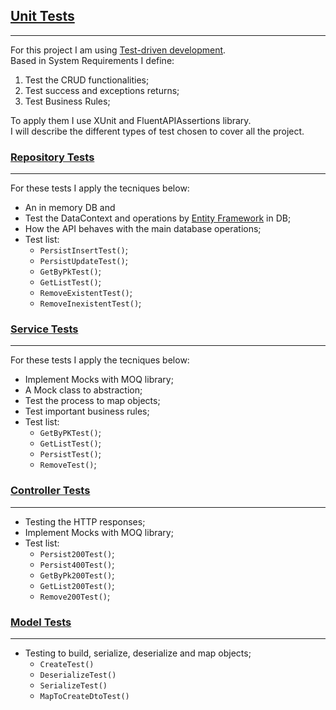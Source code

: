 ﻿## [Unit Tests](..%2F..%2Fbackend.person.test%2Fbackend.person.test.csproj)

---

For this project I am using [Test-driven development](https://en.wikipedia.org/wiki/Test-driven_development).  
Based in System Requirements I define: 
1. Test the CRUD functionalities; 
2. Test success and exceptions returns;
3. Test Business Rules;

To apply them I use XUnit and FluentAPIAssertions library.  
I will describe the different types of test chosen to cover all the project.

### [Repository Tests](..%2F..%2Fbackend.person.test%2FRepositoryTest%2FPersonRepositoryTest.cs)

---

For these tests I apply the tecniques below: 
- An in memory DB and 
- Test the DataContext and operations by [Entity Framework](https://learn.microsoft.com/en-us/ef/core/) in DB; 
- How the API behaves with the main database operations;
- Test list: 
  - `PersistInsertTest()`;
  - `PersistUpdateTest()`;
  - `GetByPkTest()`;
  - `GetListTest()`;
  - `RemoveExistentTest()`;
  - `RemoveInexistentTest()`;


### [Service Tests](..%2F..%2Fbackend.person.test%2FServiceTest%2FPersonServiceTest.cs)

---

For these tests I apply the tecniques below: 
- Implement Mocks with MOQ library;
- A Mock class to abstraction;
- Test the process to map objects;
- Test important business rules;
- Test list:
  - `GetByPKTest()`;
  - `GetListTest()`;
  - `PersistTest()`;
  - `RemoveTest()`;

### [Controller Tests](..%2F..%2Fbackend.person.test%2FControllerTest%2FPersonControllerTest.cs)

--- 

- Testing the HTTP responses;
- Implement Mocks with MOQ library;
- Test list:
  - `Persist200Test()`;
  - `Persist400Test()`;
  - `GetByPk200Test()`;
  - `GetList200Test()`;
  - `Remove200Test()`;

### [Model Tests](..%2F..%2Fbackend.person.test%2FModelTest%2FPersonTest.cs)

---

- Testing to build, serialize, deserialize and map objects;
  - `CreateTest()`
  - `DeserializeTest()`
  - `SerializeTest()`
  - `MapToCreateDtoTest()`
